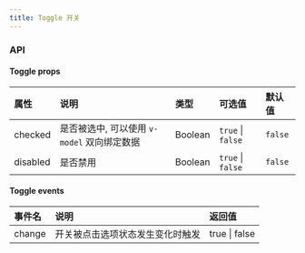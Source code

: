 ```yaml
---
title: Toggle 开关
---
```

<ClientOnly>
  <demo-toggle />
</ClientOnly>

### API

#### Toggle props
| 属性 | 说明 | 类型 | 可选值 | 默认值 |
| :------------ | :------------ | :------------ | :------------ | :------------ |
| checked | 是否被选中, 可以使用 `v-model` 双向绑定数据 | Boolean | `true` \| `false` | `false` |
| disabled | 是否禁用 | Boolean | `true` \| `false` | `false` |

#### Toggle events
| 事件名 | 说明 | 返回值 |
| :------------ | :------------ | :------------ |
| change | 开关被点击选项状态发生变化时触发 | true \| false |